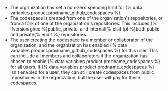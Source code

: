 - The organization has set a non-zero spending limit for {% data variables.product.prodname_github_codespaces %}.
- The codespace is created from one of the organization's repositories, or from a fork of one of the organization's repositories. This includes {% ifversion ghec %}public, private, and internal{% elsif fpt %}both public and private{% endif %} repositories. 
- The user creating the codespace is a member or collaborator of the organization, and the organization has enabled {% data variables.product.prodname_github_codespaces %} for this user. This can include all members and collaborators if the organization has chosen to enable {% data variables.product.prodname_codespaces %} for all users. If {% data variables.product.prodname_codespaces %} isn't enabled for a user, they can still create codespaces from public repositories in the organization, but the user will pay for these codespaces.
